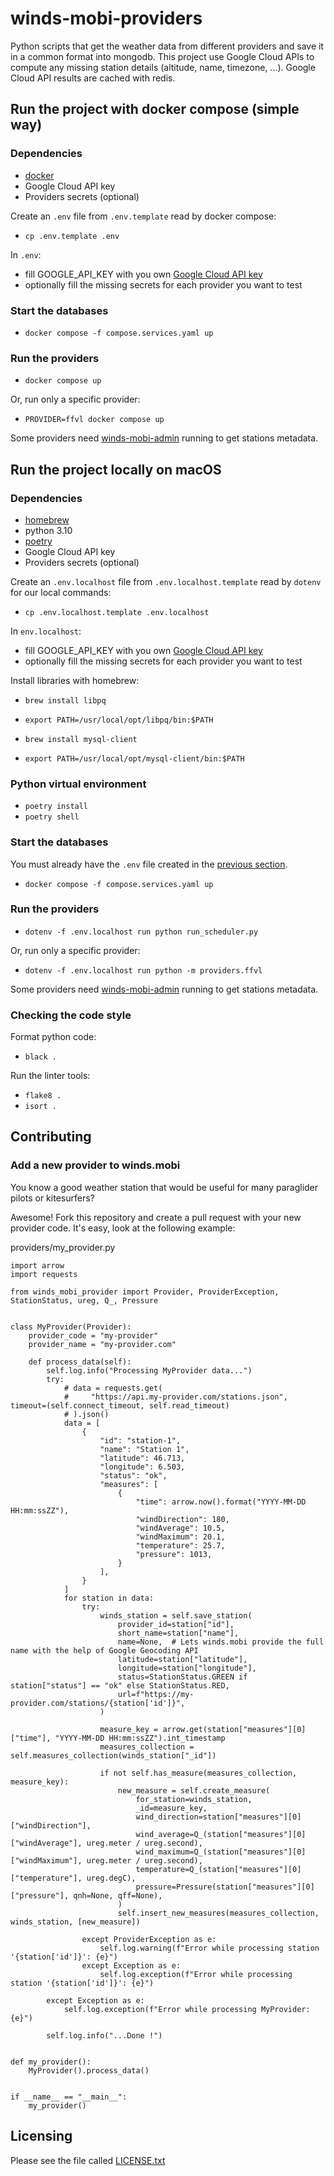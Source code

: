 winds-mobi-providers
====================

Python scripts that get the weather data from different providers and save it in a common format into mongodb. 
This project use Google Cloud APIs to compute any missing station details (altitude, name, timezone, ...).
Google Cloud API results are cached with redis.

## Run the project with docker compose (simple way)
### Dependencies
- [docker](https://docs.docker.com/get-docker/)
- Google Cloud API key
- Providers secrets (optional)

Create an `.env` file from `.env.template` read by docker compose:
- `cp .env.template .env`

In `.env`:
- fill GOOGLE_API_KEY with you own [Google Cloud API key](https://cloud.google.com/docs/authentication/api-keys#creating_an_api_key)
- optionally fill the missing secrets for each provider you want to test

### Start the databases
- `docker compose -f compose.services.yaml up`

### Run the providers
- `docker compose up`

Or, run only a specific provider:
- `PROVIDER=ffvl docker compose up`

Some providers need [winds-mobi-admin](https://github.com/winds-mobi/winds-mobi-admin#run-the-project-with-docker-compose-simple-way) running to get stations metadata.

## Run the project locally on macOS
### Dependencies
- [homebrew](https://brew.sh)
- python 3.10
- [poetry](https://python-poetry.org)
- Google Cloud API key
- Providers secrets (optional)

Create an `.env.localhost` file from `.env.localhost.template` read by `dotenv` for our local commands:
- `cp .env.localhost.template .env.localhost`

In `env.localhost`:
- fill GOOGLE_API_KEY with you own [Google Cloud API key](https://cloud.google.com/docs/authentication/api-keys#creating_an_api_key)
- optionally fill the missing secrets for each provider you want to test

Install libraries with homebrew:
- `brew install libpq`
- `export PATH=/usr/local/opt/libpq/bin:$PATH`

- `brew install mysql-client`
- `export PATH=/usr/local/opt/mysql-client/bin:$PATH`

### Python virtual environment
- `poetry install`
- `poetry shell`

### Start the databases
You must already have the `.env` file created in the [previous section](#run-the-project-with-docker-compose-simple-way).
- `docker compose -f compose.services.yaml up`

### Run the providers
- `dotenv -f .env.localhost run python run_scheduler.py`

Or, run only a specific provider:
- `dotenv -f .env.localhost run python -m providers.ffvl`

Some providers need [winds-mobi-admin](https://github.com/winds-mobi/winds-mobi-admin#run-the-project-with-docker-compose-simple-way) running to get stations metadata.

### Checking the code style
Format python code:
- `black .`

Run the linter tools:
- `flake8 .`
- `isort .`

## Contributing
### Add a new provider to winds.mobi
You know a good weather station that would be useful for many paraglider pilots or kitesurfers? 

Awesome! Fork this repository and create a pull request with your new provider code. It's easy, look at the following
example:

providers/my_provider.py
```
import arrow
import requests

from winds_mobi_provider import Provider, ProviderException, StationStatus, ureg, Q_, Pressure


class MyProvider(Provider):
    provider_code = "my-provider"
    provider_name = "my-provider.com"

    def process_data(self):
        self.log.info("Processing MyProvider data...")
        try:
            # data = requests.get(
            #     "https://api.my-provider.com/stations.json", timeout=(self.connect_timeout, self.read_timeout)
            # ).json()
            data = [
                {
                    "id": "station-1",
                    "name": "Station 1",
                    "latitude": 46.713,
                    "longitude": 6.503,
                    "status": "ok",
                    "measures": [
                        {
                            "time": arrow.now().format("YYYY-MM-DD HH:mm:ssZZ"),
                            "windDirection": 180,
                            "windAverage": 10.5,
                            "windMaximum": 20.1,
                            "temperature": 25.7,
                            "pressure": 1013,
                        }
                    ],
                }
            ]
            for station in data:
                try:
                    winds_station = self.save_station(
                        provider_id=station["id"],
                        short_name=station["name"],
                        name=None,  # Lets winds.mobi provide the full name with the help of Google Geocoding API
                        latitude=station["latitude"],
                        longitude=station["longitude"],
                        status=StationStatus.GREEN if station["status"] == "ok" else StationStatus.RED,
                        url=f"https://my-provider.com/stations/{station['id']}",
                    )

                    measure_key = arrow.get(station["measures"][0]["time"], "YYYY-MM-DD HH:mm:ssZZ").int_timestamp
                    measures_collection = self.measures_collection(winds_station["_id"])

                    if not self.has_measure(measures_collection, measure_key):
                        new_measure = self.create_measure(
                            for_station=winds_station,
                            _id=measure_key,
                            wind_direction=station["measures"][0]["windDirection"],
                            wind_average=Q_(station["measures"][0]["windAverage"], ureg.meter / ureg.second),
                            wind_maximum=Q_(station["measures"][0]["windMaximum"], ureg.meter / ureg.second),
                            temperature=Q_(station["measures"][0]["temperature"], ureg.degC),
                            pressure=Pressure(station["measures"][0]["pressure"], qnh=None, qff=None),
                        )
                        self.insert_new_measures(measures_collection, winds_station, [new_measure])

                except ProviderException as e:
                    self.log.warning(f"Error while processing station '{station['id']}': {e}")
                except Exception as e:
                    self.log.exception(f"Error while processing station '{station['id']}': {e}")

        except Exception as e:
            self.log.exception(f"Error while processing MyProvider: {e}")

        self.log.info("...Done !")


def my_provider():
    MyProvider().process_data()


if __name__ == "__main__":
    my_provider()
```

## Licensing
Please see the file called [LICENSE.txt](https://github.com/winds-mobi/winds-mobi-providers/blob/main/LICENSE.txt)
